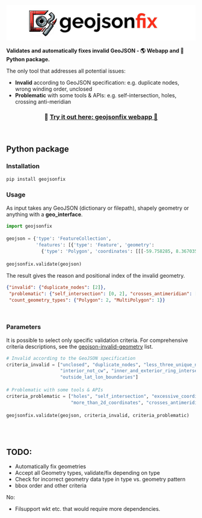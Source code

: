 <img src="./header_img.jpeg">

**Validates and automatically fixes invalid GeoJSON - 🌎 Webapp and 🐍 Python package.** 

The only tool that addresses all potential issues:
- **Invalid** according to GeoJSON specification: e.g. duplicate nodes, wrong winding order, unclosed 
- **Problematic** with some tools & APIs: e.g. self-intersection, holes, crossing anti-meridian


<h3 align="center">
    🎈 <a href="https://geojsonfix.streamlit.app/">Try it out here: geojsonfix webapp 🎈 </a>
</h3>

<br>

## Python package

### Installation
```bash
pip install geojsonfix
```

### Usage

As input takes any GeoJSON (dictionary or filepath), shapely geometry or anything with a __geo_interface__.

```python
import geojsonfix

geojson = {'type': 'FeatureCollection',
           'features': [{'type': 'Feature', 'geometry':
             {'type': 'Polygon', 'coordinates': [[[-59.758285, 8.367035], ...]]}}]}

geojsonfix.validate(geojson)
```
The result gives the reason and positional index of the invalid geometry.
```json
{"invalid": {"duplicate_nodes": [2]},
 "problematic": {"self_intersection": [0, 2], "crosses_antimeridian": [1]},
 "count_geometry_types": {"Polygon": 2, "MultiPolygon": 1}}
```

<br>

### Parameters
It is possible to select only specific validation criteria. For comprehensive criteria descriptions,
see the [geojson-invalid-geometry](https://github.com/chrieke/geojson-invalid-geometry) list.

```python
# Invalid according to the GeoJSON specification
criteria_invalid = ["unclosed", "duplicate_nodes", "less_three_unique_nodes", "exterior_not_ccw", 
                    "interior_not_cw", "inner_and_exterior_ring_intersect", "crs_defined", 
                    "outside_lat_lon_boundaries"]

# Problematic with some tools & APIs
criteria_problematic = ["holes", "self_intersection", "excessive_coordinate_precision", 
                        "more_than_2d_coordinates", "crosses_antimeridian"]

geojsonfix.validate(geojson, criteria_invalid, criteria_problematic)
```

<br>
<br>

## TODO:
- Automatically fix geometries
- Accept all Geometry types, validate/fix depending on type
- Check for incorrect geometry data type in type vs. geometry pattern
- bbox order and other criteria

No:
- Filsupport wkt etc. that would require more dependencies.